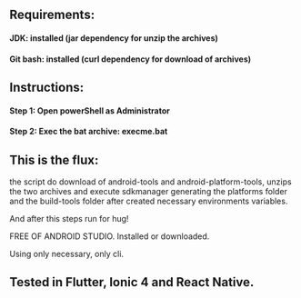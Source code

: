 ## Requirements:  

#### JDK: installed (jar dependency for unzip the archives)
#### Git bash: installed (curl dependency for download of archives)

## Instructions: 
#### Step 1: Open powerShell as **Administrator** 
#### Step 2: Exec the bat archive: **execme.bat**  

## This is the flux: 

the script do download of  android-tools and 
android-platform-tools, 
unzips the two archives and execute sdkmanager generating 
the platforms folder and the build-tools folder after created necessary environments variables.

And after this steps run for hug!

FREE OF ANDROID STUDIO.
Installed or downloaded.

Using only necessary, only cli.

## Tested in Flutter, Ionic 4 and React Native.